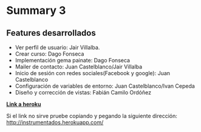 # Summary 3

## Features desarrollados

* Ver perfil de usuario: Jair Villalba.
* Crear curso: Dago Fonseca
* Implementación gema painate: Dago Fonseca
* Mailer de contacto: Juan Castelblanco/Jair Villalba
* Inicio de sesión con redes sociales(Facebook y google): Juan Castelblanco
* Configuración de variables de entorno: Juan Castelblanco/Ivan Cepeda
* Diseño y corrección de vistas: Fabián Camilo Ordóñez 


[**Link a heroku**](http://instrumentados.herokuapp.com/)

Si el link no sirve pruebe copiando y pegando la siguiente dirección: http://instrumentados.herokuapp.com/
